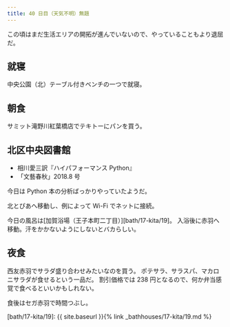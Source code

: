 ```yaml
---
title: 40 日目（天気不明）無題
---
```


この頃はまだ生活エリアの開拓が進んでいないので、やっていることもより退屈だ。

## 就寝

中央公園（北）テーブル付きベンチの一つで就寝。

## 朝食

サミット滝野川紅葉橋店でテキトーにパンを買う。

## 北区中央図書館

* 相川愛三訳『ハイパフォーマンス Python』
* 「文藝春秋」2018.8 号

今日は Python 本の分析ばっかりやっていたようだ。

北とぴあへ移動し、例によって Wi-Fi でネットに接続。

今日の風呂は[加賀浴場（王子本町二丁目）][bath/17-kita/19]。
入浴後に赤羽へ移動。汗をかかないようにしないとバカらしい。

## 夜食

西友赤羽でサラダ盛り合わせみたいなのを買う。
ポテサラ、サラスパ、マカロニサラダが食せるという一品だ。
割引価格では 238 円となるので、何か弁当感覚で食べるといいかもしれない。

食後はセガ赤羽で時間つぶし。

[bath/17-kita/19]: {{ site.baseurl }}{% link _bathhouses/17-kita/19.md %}
